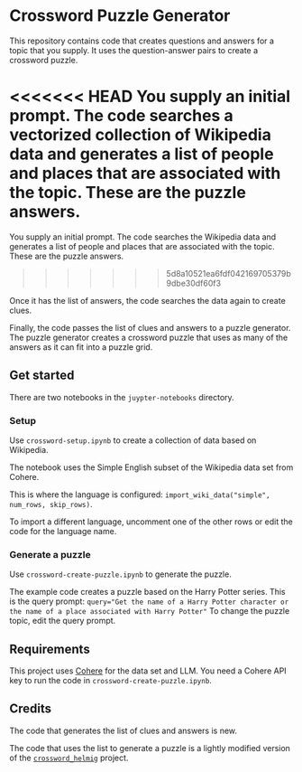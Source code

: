 # Crossword Puzzle Generator

This repository contains code that creates questions and answers for a topic
that you supply. It uses the question-answer pairs to create a crossword puzzle.

<<<<<<< HEAD
You supply an initial prompt. The code searches a vectorized collection of
Wikipedia data and generates a list of people and places that are associated
with the topic. These are the puzzle answers.
=======
You supply an initial prompt. The code searches the Wikipedia data and generates
a list of people and places that are associated with the topic. These are the
puzzle answers.
>>>>>>> 5d8a10521ea6fdf042169705379b9dbe30df60f3

Once it has the list of answers, the code searches the data again to create
clues.

Finally, the code passes the list of clues and answers to a puzzle generator.
The puzzle generator creates a crossword puzzle that uses as many of the answers
as it can fit into a puzzle grid.

## Get started

There are two notebooks in the `juypter-notebooks` directory.

### Setup

Use `crossword-setup.ipynb` to create a collection of data based on Wikipedia.

The notebook uses the Simple English subset of the Wikipedia data set from
Cohere.

This is where the language is configured: `import_wiki_data("simple", num_rows, skip_rows)`.

To import a different language, uncomment one of the other rows or edit the code
for the language name.

### Generate a puzzle

Use `crossword-create-puzzle.ipynb` to generate the puzzle.

The example code creates a puzzle based on the Harry Potter series. This is the
query prompt: `query="Get the name of a Harry Potter character or the name of a
place associated with Harry Potter"` To change the puzzle topic, edit the query
prompt.

## Requirements

This project uses [Cohere](https://cohere.com/) for the data set and LLM. You
need a Cohere API key to run the code in `crossword-create-puzzle.ipynb`.

## Credits

The code that generates the list of clues and answers is new.

The code that uses the list to generate a puzzle is a lightly modified version
of the [`crossword_helmig`](https://github.com/jeremy886/crossword_helmig)
project.
